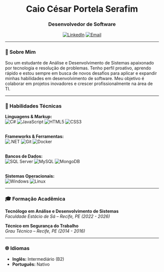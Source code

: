 <div align="center">
  <h1 align="center">Caio César Portela Serafim</h1>
  <h3 align="center">Desenvolvedor de Software</h3>
</div>

<div align="center">
  <a href="https://www.linkedin.com/in/caioportelas/" target="_blank"><img src="https://img.shields.io/badge/LinkedIn-0077B5?style=for-the-badge&logo=linkedin&logoColor=white" alt="LinkedIn"></a>
  <a href="mailto:caioportela@live.com"><img src="https://img.shields.io/badge/Email-0078D4?style=for-the-badge&logo=microsoft-outlook&logoColor=white" alt="Email"></a>
</div>

---

### **👋 Sobre Mim**
Sou um estudante de Análise e Desenvolvimento de Sistemas apaixonado por tecnologia e resolução de problemas. Tenho perfil proativo, aprendo rápido e estou sempre em busca de novos desafios para aplicar e expandir minhas habilidades em desenvolvimento de software. Meu objetivo é colaborar em projetos inovadores e crescer profissionalmente na área de TI.

---

### **🚀 Habilidades Técnicas**

<div align="left">
  <strong>Linguagens & Markup:</strong><br>
  <img src="https://img.shields.io/badge/C%23-239120?style=for-the-badge&logo=c-sharp&logoColor=white" alt="C#">
  <img src="https://img.shields.io/badge/JavaScript-F7DF1E?style=for-the-badge&logo=javascript&logoColor=black" alt="JavaScript">
  <img src="https://img.shields.io/badge/HTML5-E34F26?style=for-the-badge&logo=html5&logoColor=white" alt="HTML5">
  <img src="https://img.shields.io/badge/CSS3-1572B6?style=for-the-badge&logo=css3&logoColor=white" alt="CSS3">
  <br><br>

  <strong>Frameworks & Ferramentas:</strong><br>
  <img src="https://img.shields.io/badge/.NET-512BD4?style=for-the-badge&logo=dotnet&logoColor=white" alt=".NET">
  <img src="https://img.shields.io/badge/Git-F05032?style=for-the-badge&logo=git&logoColor=white" alt="Git">
  <img src="https://img.shields.io/badge/Docker-2496ED?style=for-the-badge&logo=docker&logoColor=white" alt="Docker">
  <br><br>

  <strong>Bancos de Dados:</strong><br>
  <img src="https://img.shields.io/badge/Microsoft_SQL_Server-CC2927?style=for-the-badge&logo=microsoft-sql-server&logoColor=white" alt="SQL Server">
  <img src="https://img.shields.io/badge/MySQL-4479A1?style=for-the-badge&logo=mysql&logoColor=white" alt="MySQL">
  <img src="https://img.shields.io/badge/MongoDB-47A248?style=for-the-badge&logo=mongodb&logoColor=white" alt="MongoDB">
  <br><br>

  <strong>Sistemas Operacionais:</strong><br>
  <img src="https://img.shields.io/badge/Windows-0078D6?style=for-the-badge&logo=windows&logoColor=white" alt="Windows">
  <img src="https://img.shields.io/badge/Linux-FCC624?style=for-the-badge&logo=linux&logoColor=black" alt="Linux">
</div>

---

### **🎓 Formação Acadêmica**

**Tecnólogo em Análise e Desenvolvimento de Sistemas**  
*Faculdade Estácio de Sá – Recife, PE (2022 - 2026)*

**Técnico em Segurança do Trabalho**  
*Grau Técnico – Recife, PE (2014 - 2016)*


---

### **🌐 Idiomas**
- **Inglês:** Intermediário (B2)
- **Português:** Nativo
